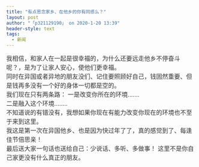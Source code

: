 ```yaml
---
title: "有点思念家乡、在他乡的你有同感么？"
layout: post
author: "「p321129190」 on 2020-1-20 13:39"
header-style: text
tags:
  - 新闻
---
```


<head></head>
<body>
 <font color="#333333"><font face="微软雅黑, Arial"><font style="font-size:16px">我相信，和家人在一起是很幸福的，为什么还要远走他乡不停奋斗呢？，是为了让家人安心，使他们更幸福。<br> 同时在异国或者异地的朋友没们、记住要照顾好自己，钱固然重要、但是钱再多没有一个好的身体一切都是空的。<br> 我们现在只有两条路：</font></font></font>
 <font color="#333333"><font face="微软雅黑, Arial"><font style="font-size:16px">一是改变你所在的环境.......<br> 二是融入这个环境........<br> 不知道说的有错没有，我想如果你现在有能力改变你现在的环境也不至于来到这里。<br> 我这是第一次在异国他乡、也是因为快过年了了，真的感觉到了、每逢佳节倍思亲！<br> 最后送大家一句话也送给自己：少说话、多听、多做事！ 这里不是你自己家更没有什么真正的朋友。</font></font></font>
 <br> 
 <br>
</body>


